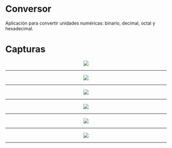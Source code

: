 # Conversor

Aplicación para convertir unidades numéricas: binario, decimal, octal y hexadecimal.

# Capturas

<p align="center">
    <img src="img/img_01.png" />
</p>
<hr>
<p align="center">
    <img src="img/img_02.png" />
</p>
<hr>
<p align="center">
    <img src="img/img_03.png" />
</p>
<hr>
<p align="center">
    <img src="img/img_04.png" />
</p>
<hr>
<p align="center">
    <img src="img/img_05.png" />
</p>
<hr>
<p align="center">
    <img src="img/img_06.png" />
</p>
<hr>
